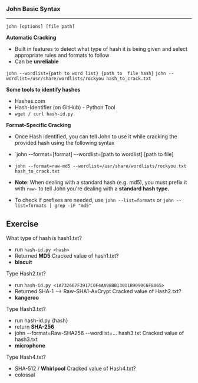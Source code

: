 
### **John Basic Syntax**
-------
`john [options] [file path]`


**Automatic Cracking**
- Built in features to detect what type of hash it is being given and select appropriate rules and formats to follow
- Can be **unreliable**

`john --wordlist={path to word list} {path to  file hash}`
`john --wordlist=/usr/share/wordlists/rockyou hash_to_crack.txt`


**Some tools to identify hashes**
- Hashes.com
- Hash-Identifier (on GitHub) - Python Tool
- `wget / curl hash-id.py`


**Format-Specific Cracking**
- Once Hash identified, you can tell John to use it while cracking the provided hash using the following syntax

- `john --format=[format] --wordlist=[path to wordlist] [path to file]

- `john --format=raw-md5 --wordlist=/usr/share/wordlists/rockyou.txt hash_to_crack.txt`

- **Note**: When dealing with a standard hash (e.g. md5), you must prefix it with `raw-` to tell John you're dealing with a **standard hash type.**

- To check if prefixes are needed, use `john --list=formats` or `john --list=formats | grep -iF "md5"`


**Exercise**
---------------
What type of hash is hash1.txt?
- run `hash-id.py <hash>`
- Returned **MD5**
Cracked value of hash1.txt?
- **biscuit**

Type Hash2.txt?
- run `hash-id.py <1A732667F3917C0F4AA98BB13011B9090C6F8065>`
- Returned SHA-1 --> Raw-SHA1-AxCrypt
Cracked value of Hash2.txt?
- **kangeroo**


Type Hash3.txt?
- run hash-id.py {hash}
- return **SHA-256**
- john --format=Raw-SHA256 --wordlist=... hash3.txt
Cracked value of hash3.txt
- **microphone**


Type Hash4.txt?
- SHA-512 / **Whirlpool**
Cracked value of Hash4.txt?
- colossal














